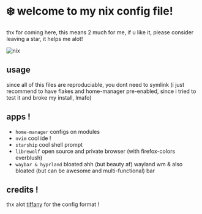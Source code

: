 # ❄️ welcome to my nix config file!
thx for coming here, this means 2 much for me, if u like it, please consider leaving a star, it helps me alot!

![nix](https://github.com/yusamock/nixos/assets/141967852/379bcc64-24f7-4768-8bee-42124e0a4316)


## usage
since all of this files are reproduciable, you dont need to symlink (i just recommend to have flakes and home-manager pre-enabled, since i tried to test it and broke my install, lmafo)


## apps !
* <code>home-manager</code> configs on modules
* <code>nvim</code> cool ide !
* <code>starship</code> cool shell prompt
* <code>librewolf</code> open source and private browser (with firefox-colors everblush)
* <code>waybar & hyprland</code> bloated ahh (but beauty af) wayland wm & also bloated (but can be awesome and multi-functional) bar



## credits !
thx alot [tiffany](https://github.com/jiyutake/dotfiles) for the config format !
